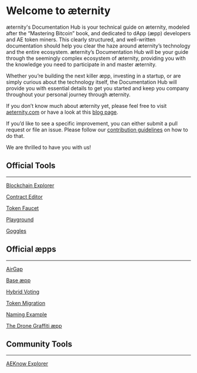 # Welcome to æternity
æternity's Documentation Hub is your technical guide on æternity, modeled after the “Mastering Bitcoin” book, and dedicated to dApp (æpp) developers and AE token miners. This clearly structured, and well-written documentation should help you clear the haze around æternity’s technology and the entire ecosystem. æternity’s Documentation Hub will be your guide through the seemingly complex ecosystem of æternity, providing you with the knowledge you need to participate in and master æternity.

Whether you’re building the next killer æpp, investing in a startup, or are simply curious about the technology itself, the Documentation Hub will provide you with essential details to get you started and keep you company throughout your personal journey through æternity.

If you don’t know much about æternity yet, please feel free to visit [aeternity.com](https://aeternity.com/) or have a look at this [blog page](https://blog.aeternity.com/æternity-getting-started-resources-95764450e204).

If you’d like to see a specific improvement, you can either submit a pull request or file an issue. Please follow our [contribution guidelines](https://github.com/aeternity/aeternity/blob/master/CONTRIBUTING.md) on how to do that.

We are thrilled to have you with us!

## Official Tools
----

[Blockchain Explorer](https://testnet.explorer.aepps.com/#/)

[Contract Editor](https://testnet.contracts.aepps.com/)

[Token Faucet](https://testnet.faucet.aepps.com/)

[Playground](https://testing.playground.aepps.com/)

[Goggles](https://goggles.aepps.com/)


## Official æpps
----

[AirGap](https://airgap.it/)

[Base æpp](https://base.aepps.com/#/)

[Hybrid Voting](http://aeternity.com/aepp-hybrid-voting/)

[Token Migration](https://token-migration.aepps.com/#/)

[Naming Example](https://aeternity.com/aepp-naming-example/)

[The Drone Graffiti æpp](https://aepp.dronegraffiti.com/)


## Community Tools
----

[AEKnow Explorer](https://www.aeknow.org/)
